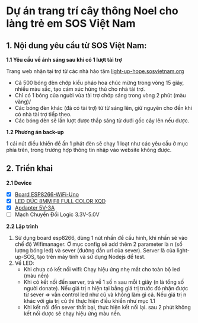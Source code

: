 # Dự án trang trí cây thông Noel cho làng trẻ em SOS Việt Nam

## 1. Nội dung yêu cầu từ SOS Việt Nam:

**1.1 Yêu cầu về ánh sáng sau khi có 1 lượt tài trợ**

Trang web nhận tại trợ từ các nhà hảo tâm [light-up-hope.sosvietnam.org](https://light-up-hope.sosvietnam.org/)
- Cả 500 bóng đèn chớp kiểu pháo hoa chúc mừng trong vòng 15 giây, nhiều màu sắc, tạo cảm xúc hứng thú cho nhà tài trợ.
- Chỉ có 1 bóng của người vừa tài trợ chớp sáng trong vòng 2 phút (màu vàng)/
- Các bóng đèn khác (đã có tài trợ) từ từ sáng lên, giữ nguyên cho đến khi có nhà tài trợ tiếp theo.
- Các bóng đèn sẽ lần lượt được thắp sáng từ dưới gốc cây lên nếu được.

**1.2 Phương án back-up**

1 cái nút điều khiển để ấn 1 phát đèn sẽ chạy 1 loạt như các yêu cầu ở mục phía trên, trong trường hợp thông tin nhập vào website không được.

## 2. Triển khai

**2.1 Device**

- [x] [Board ESP8266-WiFi-Uno](https://iotmaker.vn/esp8266-iot-wifi-uno.html)
- [x] [LED ĐÚC 8MM F8 FULL COLOR XQD](http://ledxqd.com/shop/led-duc-xqd/led-duc-8mm-f8-full-color-xqd-ic-6803-9803-1903/)
- [x] [Apdapter 5V-3A](https://iotmaker.vn/ngun-cho-orange-pi-5v-3a.html)
- [ ] Mạch Chuyển Đổi Logic 3.3V-5.0V

**2.2 Lập trình**

1. Sử dụng board esp8266, dùng 1 nút nhấn để cấu hình, khi nhấn sẽ vào chế độ Wifimanager. Ở mục config sẽ add thêm 2 parameter là n (số lượng bóng led) và sever (đường dẫn url của sever). Server là của light-up-SOS, tạo trên máy tính và sử dụng Nodejs để test.
2. Về LED:
   * Khi chưa có kết nối wifi: Chạy hiệu ứng nhẹ mắt cho toàn bộ led (màu nền)
   * Khi có kết nối đến server, trả về 1 số n sau mỗi t giây (n là tổng số người donate). Nếu giá trị n hiện tại bằng giá trị trước đó nhận được từ sever => vẫn control led như cũ và không làm gì cả. Nếu giá trị n khác với gía trị củ thì thực hiện điều khiển như mục 1.1
   * Khi kết nối đến sever thất bại, thực hiện kết nối lại. sau 2 phút không kết nối được sẽ chạy hiệu ứng màu nền.
